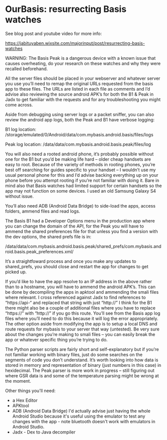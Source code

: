 # OurBasis: resurrecting Basis watches
See blog post and youtube video for more info:

https://jabituyaben.wixsite.com/majorinput/post/resurrecting-basis-watches

WARNING: The Basis Peak is a dangerous device with a known issue that causes overheating, do your research on these watches and why they were recalled beforehand.

All the server files should be placed in your webserver and whatever server you use you’ll need to remap the original URLs requested from the basis app to these files. The URLs are listed in each file as comments and I’d advise also reviewing the source android APK’s for both the B1 & Peak in Jadx to get familiar with the requests and for any troubleshooting you might come across.

Aside from debugging using server logs or a packet sniffer, you can also review the android app logs, both the Peak and B1 have verbose logging:

B1 log location:
/storage/emulated/0/Android/data/com.mybasis.android.basis/files/logs

Peak log location:
/data/data/com.mybasis.android.basis.peak/files/log

You will also need a rooted android phone, it’s probably possible without one for the B1 but you’d be making life hard – older cheap handsets are easy to root. Because of the variety of methods in rooting phones, you’re best off searching for guides specific to your handset – I wouldn’t use my usual personal phone for this and I’d advise backing everything up on your phone before you attempt rooting if you’re not familiar with doing it. Bare in mind also that Basis watches had limited support for certain handsets so the app may not function on some devices. I used an old Samsung Galaxy S4 without issue. 

You’ll also need ADB (Android Data Bridge) to side-load the apps, access folders, ammend files and read logs.

The Basis B1 had a Developer Options menu in the production app where you can change the domain of the API, for the Peak you will have to ammend the shared preferences file for that unless you find a version with the dev options, the shared prefs file is in:

/data/data/com.mybasis.android.basis.peak/shared_prefs/com.mybasis.android.basis.peak_preferences.xml/

It’s a straightfoward process and once you make any updates to shared_prefs, you should close and restart the app for changes to get picked up.

If you’d like to have the app resolve to an IP address in the above rather than to a hostname, you will have to ammend the android APK’s. This can be done by decompiling the apps in apktool and ammending the smali files where relevant. I cross referenced against Jadx to find references to “https://api-“ and replaced that string with just “http://” I think for the B1 there might also be a couple of additional files where you have to replace “https://”  with “http://” if you go this route. You’ll see from the Basis app log files where you’ll need to do this because it will log the error appropriately. The other option aside from modifying the app is to setup a local DNS and route requests for mybasis to your server that way (untested). Be very sure about the changes you’re making to smali files – you can easily break the app or whatever specific thing you’re trying to do.

The Python parser scripts are fairly short and self-explanatory but if you’re not familiar working with binary files, just do some searches on the segments of code you don’t understand. It’s worth looking into how data is stored in memory and representation of binary (just numbers in this case) in hexidecimal. The Peak parser is more work in progress – still figuring out where GSR data is and some of the temperature parsing might be wrong at the moment.

Other things you'll need:
- a Hex Editor
- APKtool
- ADB (Android Data Bridge) I'd actually advise just having the whole Android Studio because it's useful using the emulator to test any changes with the app - note bluetooth doesn't work with emulators in Android Studio.
- Jadx - Dex to Java decompiler
